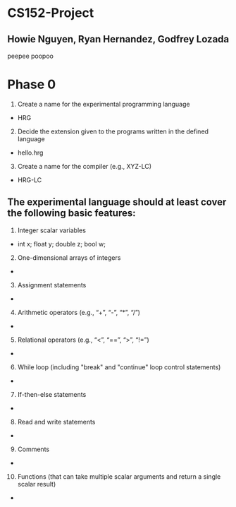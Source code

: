 # CS152-Project
## Howie Nguyen, Ryan Hernandez, Godfrey Lozada

peepee poopoo

# Phase 0

1. Create a name for the experimental programming language
* HRG

2. Decide the extension given to the programs written in the defined language
* hello.hrg

3. Create a name for the compiler (e.g., XYZ-LC)
* HRG-LC

## The experimental language should at least cover the following basic features:

1. Integer scalar variables
* int x; float y; double z; bool w;

2. One-dimensional arrays of integers
*

3. Assignment statements
*

4. Arithmetic operators (e.g., “+”, “-”, “*”, “/”)
*

5. Relational operators (e.g., “<”, “==”, “>”, “!=”)
*

6. While loop (including "break" and "continue" loop control statements)
*

7. If-then-else statements
*

8. Read and write statements
*

9. Comments
*

10. Functions (that can take multiple scalar arguments and return a single scalar result)
*
